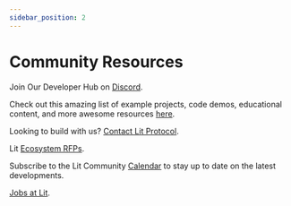 ```yaml
---
sidebar_position: 2
---
```


# Community Resources

Join Our Developer Hub on [Discord](https://discord.gg/GnTtFukpHq).

Check out this amazing list of example projects, code demos, educational content, and more awesome resources [here](https://github.com/LIT-Protocol/awesome/blob/main/README.md).

Looking to build with us? [Contact Lit Protocol](https://airtable.com/shr2NWJbH1Y6Y3kOU).

Lit [Ecosystem RFPs](https://litprotocol.notion.site/Lit-Request-for-Ecosystem-Proposals-ae3f31e7f32c413cbe0b36c2fe53378d).

Subscribe to the Lit Community [Calendar](https://litgateway.com/calendar) to stay up to date on the latest developments.

[Jobs at Lit](https://jobs.lever.co/litprotocol).


